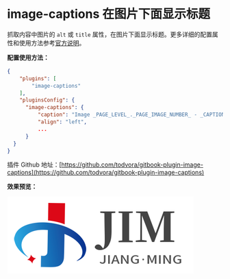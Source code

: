 # image-captions 在图片下面显示标题



抓取内容中图片的 `alt` 或 `title` 属性，在图片下面显示标题。更多详细的配置属性和使用方法参考[官方说明](https://github.com/todvora/gitbook-plugin-image-captions)。

**配置使用方法：**

```json
{
    "plugins": [
        "image-captions"
    ],
    "pluginsConfig": {
      "image-captions": {
          "caption": "Image _PAGE_LEVEL_._PAGE_IMAGE_NUMBER_ - _CAPTION_",
          "align": "left",
          ...
      }
  }
}
```

插件 Github 地址：[https://github.com/todvora/gitbook-plugin-image-captions](https://github.com/todvora/gitbook-plugin-image-captions)



**效果预览：**





![logo-jim-bg 显示图片信息预览图](../images/icon/logo-jim-bg.png "显示图片信息预览图")









<!-- ex_nonav -->
<!-- ex_nolevel -->